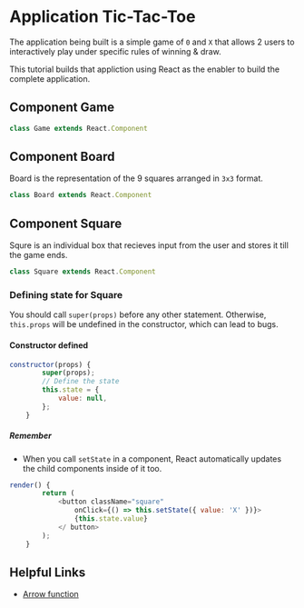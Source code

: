 # Application Tic-Tac-Toe

The application being built is a simple game of `0` and `X` that allows 2 users to interactively play under specific rules of winning & draw.

This tutorial builds that appliction using React as the enabler to build the complete application.

## Component Game

```js
class Game extends React.Component 
```

## Component Board

Board is the representation of the 9 squares arranged in `3x3` format.

```js
class Board extends React.Component
```

## Component Square

Squre is an individual box that recieves input from the user and stores it till the game ends.

```js
class Square extends React.Component 
```

### Defining state for Square

You should call `super(props)` before any other statement. Otherwise, `this.props` will be undefined in the constructor, which can lead to bugs.

#### Constructor defined

```js
constructor(props) {
        super(props);
        // Define the state
        this.state = {
            value: null,
        };
    }
```

##### Remember 

- When you call `setState` in a component, React automatically updates the child components inside of it too.

```js
render() {
        return (
            <button className="square"
                onClick={() => this.setState({ value: 'X' })}>
                {this.state.value}
            </ button>
        );
    }
```

## Helpful Links

- [Arrow function](https://developer.mozilla.org/en-US/docs/Web/JavaScript/Reference/Functions/Arrow_functions)